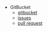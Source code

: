 * GitBucket
  * [gitbucket](https://takehiroman.gitbooks.io/git-tutorial/content/gitbucket/gitbucket_chap1.html)
  * [issues](https://takehiroman.gitbooks.io/git-tutorial/content/gitbucket/gitbucket_chap2.html)
  * [pull request](https://takehiroman.gitbooks.io/git-tutorial/content/gitbucket/gitbucket_chap3.html)

